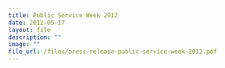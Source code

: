 ```yaml
---
title: Public Service Week 2012
date: 2012-05-17
layout: file
description: ""
image: ""
file_url: /files/press-release-public-service-week-2012.pdf
---
```

